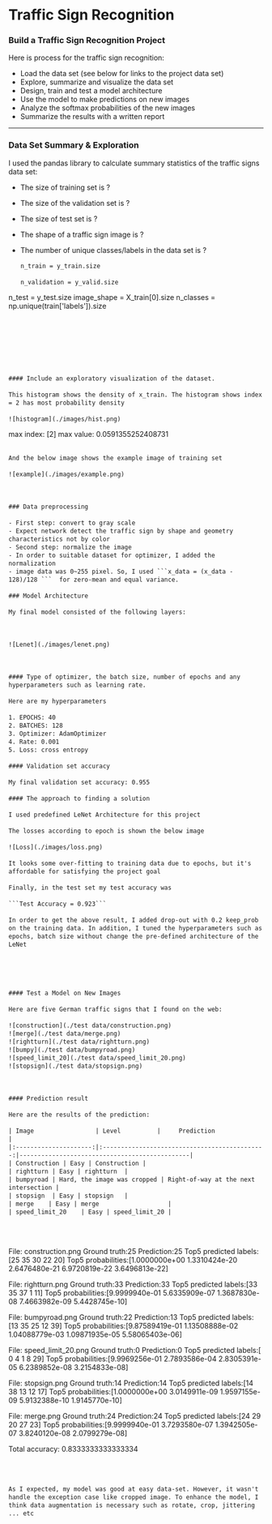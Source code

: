 # **Traffic Sign Recognition** 

### **Build a Traffic Sign Recognition Project**

Here is process for the traffic sign recognition:
* Load the data set (see below for links to the project data set)
* Explore, summarize and visualize the data set
* Design, train and test a model architecture
* Use the model to make predictions on new images
* Analyze the softmax probabilities of the new images
* Summarize the results with a written report

---
### Data Set Summary & Exploration

I used the pandas library to calculate summary statistics of the traffic
signs data set:

* The size of training set is ?

* The size of the validation set is ?

* The size of test set is ?

* The shape of a traffic sign image is ?

* The number of unique classes/labels in the data set is ?

  ```
  n_train = y_train.size

  n_validation = y_valid.size
n_test = y_test.size
  image_shape = X_train[0].size
n_classes = np.unique(train['labels']).size
  
  ```







#### Include an exploratory visualization of the dataset.

This histogram shows the density of x_train. The histogram shows index = 2 has most probability density

![histogram](./images/hist.png)

  ```
max index:  [2]
max value:  0.0591355252408731
  ```

And the below image shows the example image of training set

![example](./images/example.png)



### Data preprocessing

- First step: convert to gray scale
  - Expect network detect the traffic sign by shape and geometry characteristics not by color
- Second step: normalize the image
  - In order to suitable dataset for optimizer, I added the normalization
  - image data was 0~255 pixel. So, I used ```x_data = (x_data - 128)/128 ```  for zero-mean and equal variance.

### Model Architecture

My final model consisted of the following layers:



![Lenet](./images/lenet.png)



#### Type of optimizer, the batch size, number of epochs and any hyperparameters such as learning rate.

Here are my hyperparameters

1. EPOCHS: 40
2. BATCHES: 128
3. Optimizer: AdamOptimizer
4. Rate: 0.001
5. Loss: cross entropy

#### Validation set accuracy

My final validation set accuracy: 0.955

#### The approach to finding a solution

I used predefined LeNet Architecture for this project

The losses according to epoch is shown the below image

![Loss](./images/loss.png)

It looks some over-fitting to training data due to epochs, but it's affordable for satisfying the project goal

Finally, in the test set my test accuracy was

```Test Accuracy = 0.923```

In order to get the above result, I added drop-out with 0.2 keep_prob on the training data. In addition, I tuned the hyperparameters such as epochs, batch size without change the pre-defined architecture of the LeNet





#### Test a Model on New Images

Here are five German traffic signs that I found on the web:

![construction](./test data/construction.png)
![merge](./test data/merge.png)
![rightturn](./test data/rightturn.png)
![bumpy](./test data/bumpyroad.png)
![speed_limit_20](./test data/speed_limit_20.png)
![stopsign](./test data/stopsign.png)



#### Prediction result

Here are the results of the prediction:

| Image			        | Level			 |     Prediction	        					|
|:---------------------:|:---------------------------------------------:|-----------------------------------------------|
| Construction | Easy | Construction |
| rightturn | Easy | rightturn 	|
| bumpyroad | Hard, the image was cropped | Right-of-way at the next intersection |
| stopsign	| Easy | stopsign	|
| merge	   | Easy | merge					|
| speed_limit_20	| Easy | speed_limit_20 |




```

File: construction.png
Ground truth:25
Prediction:25
Top5 predicted labels:[25 35 30 22 20]
Top5 probabilities:[1.0000000e+00 1.3310424e-20 2.6476480e-21 6.9720819e-22 3.6496813e-22]


File: rightturn.png
Ground truth:33
Prediction:33
Top5 predicted labels:[33 35 37  1 11]
Top5 probabilities:[9.9999940e-01 5.6335909e-07 1.3687830e-08 7.4663982e-09 5.4428745e-10]


File: bumpyroad.png
Ground truth:22
Prediction:13
Top5 predicted labels:[13 35 25 12 39]
Top5 probabilities:[9.87589419e-01 1.13508888e-02 1.04088779e-03 1.09871935e-05
 5.58065403e-06]


File: speed_limit_20.png
Ground truth:0
Prediction:0
Top5 predicted labels:[ 0  4  1  8 29]
Top5 probabilities:[9.9969256e-01 2.7893586e-04 2.8305391e-05 6.2389852e-08 3.2154833e-08]


File: stopsign.png
Ground truth:14
Prediction:14
Top5 predicted labels:[14 38 13 12 17]
Top5 probabilities:[1.0000000e+00 3.0149911e-09 1.9597155e-09 5.9132388e-10 1.9145770e-10]


File: merge.png
Ground truth:24
Prediction:24
Top5 predicted labels:[24 29 20 27 23]
Top5 probabilities:[9.9999940e-01 3.7293580e-07 1.3942505e-07 3.8240120e-08 2.0799279e-08]


Total accuracy: 0.8333333333333334
```



As I expected, my model was good at easy data-set. However, it wasn't handle the exception case like cropped image. To enhance the model, I think data augmentation is necessary such as rotate, crop, jittering ... etc



